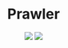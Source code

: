 <h1 align="center">
  <br>
  Prawler
  <br>
</h1>
<p align="center">
  <img src="https://img.shields.io/badge/Version-v1_(stable)-blue.svg?style=style=flat-square">
  <img src="https://img.shields.io/github/license/priyamharsh14/Prawler">
</p>
